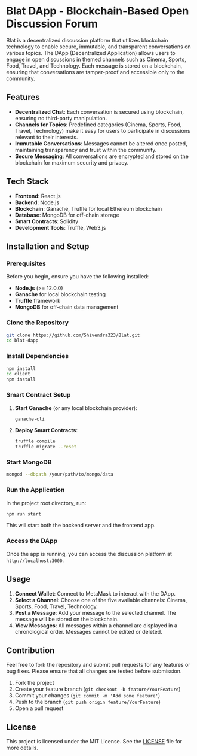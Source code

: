 # Blat DApp - Blockchain-Based Open Discussion Forum

Blat is a decentralized discussion platform that utilizes blockchain technology to enable secure, immutable, and transparent conversations on various topics. The DApp (Decentralized Application) allows users to engage in open discussions in themed channels such as Cinema, Sports, Food, Travel, and Technology. Each message is stored on a blockchain, ensuring that conversations are tamper-proof and accessible only to the community.

## Features

- **Decentralized Chat**: Each conversation is secured using blockchain, ensuring no third-party manipulation.
- **Channels for Topics**: Predefined categories (Cinema, Sports, Food, Travel, Technology) make it easy for users to participate in discussions relevant to their interests.
- **Immutable Conversations**: Messages cannot be altered once posted, maintaining transparency and trust within the community.
- **Secure Messaging**: All conversations are encrypted and stored on the blockchain for maximum security and privacy.

## Tech Stack

- **Frontend**: React.js
- **Backend**: Node.js
- **Blockchain**: Ganache, Truffle for local Ethereum blockchain
- **Database**: MongoDB for off-chain storage
- **Smart Contracts**: Solidity
- **Development Tools**: Truffle, Web3.js

## Installation and Setup

### Prerequisites

Before you begin, ensure you have the following installed:

- **Node.js** (>= 12.0.0)
- **Ganache** for local blockchain testing
- **Truffle** framework
- **MongoDB** for off-chain data management

### Clone the Repository

```bash
git clone https://github.com/Shivendra323/Blat.git
cd blat-dapp
```

### Install Dependencies

```bash
npm install
cd client
npm install
```

### Smart Contract Setup

1. **Start Ganache** (or any local blockchain provider):
   ```bash
   ganache-cli
   ```
2. **Deploy Smart Contracts**:
   ```bash
   truffle compile
   truffle migrate --reset
   ```

### Start MongoDB

```bash
mongod --dbpath /your/path/to/mongo/data
```

### Run the Application

In the project root directory, run:

```bash
npm run start
```

This will start both the backend server and the frontend app.

### Access the DApp

Once the app is running, you can access the discussion platform at `http://localhost:3000`.

## Usage

1. **Connect Wallet**: Connect to MetaMask to interact with the DApp.
2. **Select a Channel**: Choose one of the five available channels: Cinema, Sports, Food, Travel, Technology.
3. **Post a Message**: Add your message to the selected channel. The message will be stored on the blockchain.
4. **View Messages**: All messages within a channel are displayed in a chronological order. Messages cannot be edited or deleted.

## Contribution

Feel free to fork the repository and submit pull requests for any features or bug fixes. Please ensure that all changes are tested before submission.

1. Fork the project
2. Create your feature branch (`git checkout -b feature/YourFeature`)
3. Commit your changes (`git commit -m 'Add some feature'`)
4. Push to the branch (`git push origin feature/YourFeature`)
5. Open a pull request

## License

This project is licensed under the MIT License. See the [LICENSE](LICENSE) file for more details.
